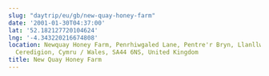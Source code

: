 ```yaml
---
slug: "daytrip/eu/gb/new-quay-honey-farm"
date: '2001-01-30T04:37:00'
lat: '52.182127720104624'
lng: '-4.343220216674808'
location: Newquay Honey Farm, Penrhiwgaled Lane, Pentre'r Bryn, Llanllwchaiarn, Llanlwchaiarn,
  Ceredigion, Cymru / Wales, SA44 6NS, United Kingdom
title: New Quay Honey Farm
---
```



